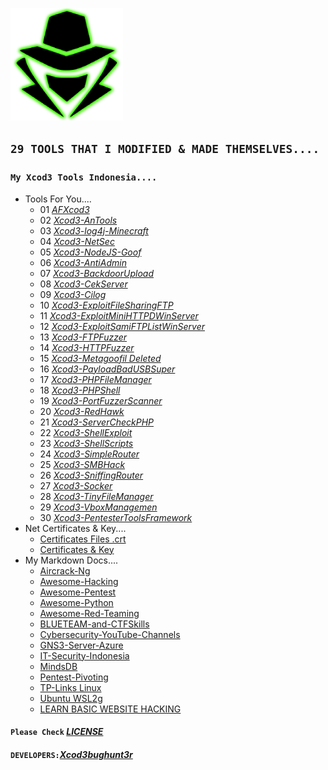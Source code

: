 <p align="left"><a href="https://www.itsecurity.id/"><img height="180" title="Xcod3bughunt3r" src="0011.png"/></a></p>

## ``29 TOOLS THAT I MODIFIED & MADE THEMSELVES....``
### ``My Xcod3 Tools Indonesia....``
* Tools For You....
  * 01 *[AFXcod3](https://github.com/Xcod3bughunt3r/Xcod3-Tools/tree/main/AFXcod3)*
  * 02 *[Xcod3-AnTools](https://github.com/Xcod3bughunt3r/Xcod3-Tools/tree/main/Xcod3-AnTools)*
  * 03 *[Xcod3-log4j-Minecraft](https://github.com/Xcod3bughunt3r/Xcod3-Tools/tree/main/Xcod3-log4j-Minecraft)*
  * 04 *[Xcod3-NetSec](https://github.com/Xcod3bughunt3r/Xcod3-Tools/tree/main/Xcod3-NetSec)*
  * 05 *[Xcod3-NodeJS-Goof](https://github.com/Xcod3bughunt3r/Xcod3-Tools/Xcod3-NodeJS-Goof)*
  * 06 *[Xcod3-AntiAdmin](https://github.com/Xcod3bughunt3r/Xcod3-Tools/Xcod3-AntiAdmin)*
  * 07 *[Xcod3-BackdoorUpload](https://github.com/Xcod3bughunt3r/Xcod3-Tools/Xcod3-BackdoorUpload)*
  * 08 *[Xcod3-CekServer](https://github.com/Xcod3bughunt3r/Xcod3-Tools/Xcod3-CekServer)*
  * 09 *[Xcod3-Cilog](https://github.com/Xcod3bughunt3r/Xcod3-Tools/Xcod3-Cilog)*
  * 10 *[Xcod3-ExploitFileSharingFTP](https://github.com/Xcod3bughunt3r/Xcod3-Tools/Xcod3-ExploitFileSharingFTP)*
  * 11 *[Xcod3-ExploitMiniHTTPDWinServer](https://github.com/Xcod3bughunt3r/Xcod3-Tools/Xcod3-ExploitMiniHTTPDWinServer)*
  * 12 *[Xcod3-ExploitSamiFTPListWinServer](https://github.com/Xcod3bughunt3r/Xcod3-Tools/Xcod3-ExploitSamiFTPListWinServer)*
  * 13 *[Xcod3-FTPFuzzer](https://github.com/Xcod3bughunt3r/Xcod3-Tools/Xcod3-FTPFuzzer)*
  * 14 *[Xcod3-HTTPFuzzer](https://github.com/Xcod3bughunt3r/Xcod3-Tools/Xcod3-HTTPFuzzer)*
  * 15 *[Xcod3-Metagoofil Deleted](Deleted)*
  * 16 *[Xcod3-PayloadBadUSBSuper](https://github.com/Xcod3bughunt3r/Xcod3-Tools/Xcod3-PayloadBadUSBSuper)*
  * 17 *[Xcod3-PHPFileManager](https://github.com/Xcod3bughunt3r/Xcod3-Tools/Xcod3-PHPFileManager)*
  * 18 *[Xcod3-PHPShell](https://github.com/Xcod3bughunt3r/Xcod3-Tools/Xcod3-PHPShell)*
  * 19 *[Xcod3-PortFuzzerScanner](https://github.com/Xcod3bughunt3r/Xcod3-Tools/Xcod3-PortFuzzerScanner)*
  * 20 *[Xcod3-RedHawk](https://github.com/Xcod3bughunt3r/Xcod3-Tools/Xcod3-RedHawk)*
  * 21 *[Xcod3-ServerCheckPHP](https://github.com/Xcod3bughunt3r/Xcod3-Tools/Xcod3-ServerCheckPHP)*
  * 22 *[Xcod3-ShellExploit](https://github.com/Xcod3bughunt3r/Xcod3-Tools/Xcod3-ShellExploit)*
  * 23 *[Xcod3-ShellScripts](https://github.com/Xcod3bughunt3r/Xcod3-Tools/Xcod3-ShellScripts)*
  * 24 *[Xcod3-SimpleRouter](https://github.com/Xcod3bughunt3r/Xcod3-Tools/Xcod3-SimpleRouter)*
  * 25 *[Xcod3-SMBHack](https://github.com/Xcod3bughunt3r/Xcod3-Tools/Xcod3-SMBHack)*
  * 26 *[Xcod3-SniffingRouter](https://github.com/Xcod3bughunt3r/Xcod3-Tools/Xcod3-SniffingRouter)*
  * 27 *[Xcod3-Socker](https://github.com/Xcod3bughunt3r/Xcod3-Tools/Xcod3-Socker)*
  * 28 *[Xcod3-TinyFileManager](https://github.com/Xcod3bughunt3r/Xcod3-Tools/Xcod3-TinyFileManager)*
  * 29 *[Xcod3-VboxManagemen](https://github.com/Xcod3bughunt3r/Xcod3-Tools/Xcod3-VboxManagemen)*
  * 30 *[Xcod3-PentesterToolsFramework](https://github.com/Xcod3bughunt3r/PentesterToolsFramework)*
* Net Certificates & Key....
  * [Certificates Files .crt](https://github.com/Xcod3bughunt3r/Xcod3bughunt3r/tree/main/certificates)
  * [Certificates & Key](https://github.com/Xcod3bughunt3r/certificates-key)
* My Markdown Docs....
    * [Aircrack-Ng](https://github.com/Xcod3bughunt3r/Xcod3bughunt3r/blob/main/MDocs/Aircrack-Ng.md)
    * [Awesome-Hacking](https://github.com/Xcod3bughunt3r/Xcod3bughunt3r/blob/main/MDocs/Awesome-Hacking.md)
    * [Awesome-Pentest](https://github.com/Xcod3bughunt3r/Xcod3bughunt3r/blob/main/MDocs/Awesome-Pentest.md)
    - [Awesome-Python](https://github.com/Xcod3bughunt3r/Xcod3bughunt3r/blob/main/MDocs/Awesome-Python.md)
    - [Awesome-Red-Teaming](https://github.com/Xcod3bughunt3r/Xcod3bughunt3r/blob/main/MDocs/Awesome-Red-Teaming.md)
    - [BLUETEAM-and-CTFSkills](https://github.com/Xcod3bughunt3r/Xcod3bughunt3r/blob/main/MDocs/BLUETEAM-and-CTFSkills.md)
    - [Cybersecurity-YouTube-Channels](https://github.com/Xcod3bughunt3r/Xcod3bughunt3r/blob/main/MDocs/Cybersecurity-YouTube-Channels.md)
    - [GNS3-Server-Azure](https://github.com/Xcod3bughunt3r/Xcod3bughunt3r/blob/main/MDocs/GNS3-Server-Azure.md)
    - [IT-Security-Indonesia](https://github.com/Xcod3bughunt3r/Xcod3bughunt3r/blob/main/MDocs/IT-Security-Indonesia.md)
    - [MindsDB](https://github.com/Xcod3bughunt3r/Xcod3bughunt3r/blob/main/MDocs/MindsDB.md)
    - [Pentest-Pivoting](https://github.com/Xcod3bughunt3r/Xcod3bughunt3r/blob/main/MDocs/Pentest-Pivoting.md)
    - [TP-Links Linux](https://github.com/Xcod3bughunt3r/Xcod3bughunt3r/blob/main/MDocs/TP-Links.md)
    - [Ubuntu WSL2g](https://github.com/Xcod3bughunt3r/Xcod3bughunt3r/blob/main/MDocs/WSLg2.md)
    - [LEARN BASIC WEBSITE HACKING](https://github.com/Xcod3bughunt3r/Xcod3bughunt3r/blob/main/MDocs/Xcod3bughunt3r.md)

#### ``Please Check`` *[LICENSE](LICENSE)*
#### ``DEVELOPERS:``*[Xcod3bughunt3r](https://github.com/Xcod3bughunt3r/Xcod3bughunt3r)*
